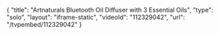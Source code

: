 {
    "title": "Artnaturals Bluetooth Oil Diffuser with 3 Essential Oils",
    "type": "solo",
    "layout": "iframe-static",
    "videoId": "112329042",
    "url": "\/tvpembed\/112329042"
}